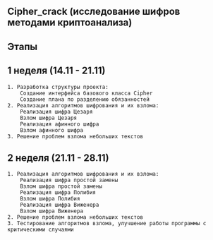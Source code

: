 ## Cipher_crack (исследование шифров методами криптоанализа)
## Этапы
## 1 неделя (14.11 - 21.11)
	1. Разработка структуры проекта:
		Создание интерфейса базового класса Сipher 
		Создание плана по разделению обязанностей
	2. Реализация алгоритмов шифрования и их взлома: 
		Реализация шифра Цезаря
		Взлом шифра Цезаря
		Реализация афинного шифра
		Взлом афинного шифра
	3. Решение проблем взлома небольших текстов
	
## 2 неделя (21.11 - 28.11)
	1. Реализация алгоритмов шифрования и их взлома: 
		Реализация шифра простой замены
		Взлом шифра простой замены
		Реализация шифра Полибия
		Взлом шифра Полибия
		Реализация шифра Виженера
		Взлом шифра Виженера
	2. Решение проблем взлома небольших текстов
	3. Тестирование алгоритмов взлома, улучшение работы программы с критическими случаями

